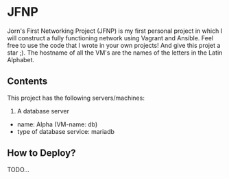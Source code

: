 # JFNP
Jorn's First Networking Project (JFNP) is my first personal project in which I will construct a fully functioning network using Vagrant and Ansible.
Feel free to use the code that I wrote in your own projects! And give this projet a star ;). 
The hostname of all the VM's are the names of the letters in the Latin Alphabet. 

## Contents 
This project has the following servers/machines:
1. A database server 
  * name: Alpha (VM-name: db)
  * type of database service: mariadb 
  

## How to Deploy? 
TODO...
